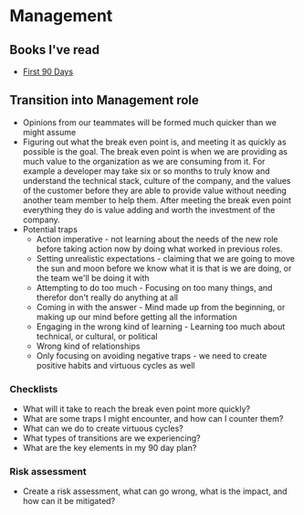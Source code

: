 # Management

## Books I've read

* [First 90 Days](https://www.amazon.com/First-90-Days-Strategies-Expanded/dp/1422188612)

## Transition into Management role

* Opinions from our teammates will be formed much quicker than we might assume
* Figuring out what the break even point is, and meeting it as quickly as possible is the goal. The break even point is when we are providing as much value to the organization as we are consuming from it. For example a developer may take six or so months to truly know and understand the technical stack, culture of the company, and the values of the customer before they are able to provide value without needing another team member to help them. After meeting the break even point everything they do is value adding and worth the investment of the company.
* Potential traps
  * Action imperative - not learning about the needs of the new role before taking action now by doing what worked in previous roles.
  * Setting unrealistic expectations - claiming that we are going to move the sun and moon before we know what it is that is we are doing, or the team we'll be doing it with
  * Attempting to do too much - Focusing on too many things, and therefor don't really do anything at all
  * Coming in with the answer - Mind made up from the beginning, or making up our mind before getting all the information
  * Engaging in the wrong kind of learning - Learning too much about technical, or cultural, or political
  * Wrong kind of relationships
  * Only focusing on avoiding negative traps - we need to create positive habits and virtuous cycles as well

### Checklists

* What will it take to reach the break even point more quickly?
* What are some traps I might encounter, and how can I counter them?
* What can we do to create virtuous cycles?
* What types of transitions are we experiencing?
* What are the key elements in my 90 day plan?

### Risk assessment

* Create a risk assessment, what can go wrong, what is the impact, and how can it be mitigated?
